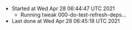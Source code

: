   - Started at Wed Apr 28 06:44:47 UTC 2021
    - Running tweak 000-do-test-refresh-deps...
  - Last done at Wed Apr 28 06:45:18 UTC 2021
